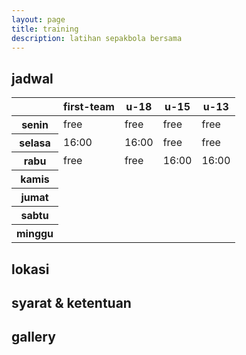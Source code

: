 ```yaml
---
layout: page
title: training
description: latihan sepakbola bersama
---
```


## jadwal
<table>
  <thead>
    <tr>
      <th scope="col"></th>
      <th scope="col">first-team</th>
      <th scope="col">u-18</th>
      <th scope="col">u-15</th>
      <th scope="col">u-13</th>
    </tr>
  </thead>
  <tbody>
    <tr>
      <th scope="row">senin</th>
      <td>free</td>
      <td>free</td>
      <td>free</td>
      <td>free</td>
    </tr>
    <tr>
      <th scope="row">selasa</th>
      <td>16:00</td>
      <td>16:00</td>
      <td>free</td>
      <td>free</td>
    </tr>
    <tr>
      <th scope="row">rabu</th>
      <td>free</td>
      <td>free</td>
      <td>16:00</td>
      <td>16:00</td>
    </tr>
    <tr>
      <th scope="row">kamis</th>
    </tr>
    <tr>
      <th scope="row">jumat</th>
    </tr>
    <tr>
      <th scope="row">sabtu</th>
    </tr>
    <tr>
      <th scope="row">minggu</th>
    </tr>
  </tbody>
</table>

## lokasi

## syarat & ketentuan

## gallery
